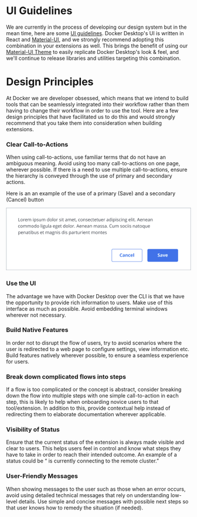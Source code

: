 #  UI Guidelines

We are currently in the process of developing our design system but in the mean time, here are some [UI guidelines](https://www.figma.com/file/U7pLWfEf6IQKUHLhdateBI/Docker-Design-Guidelines?node-id=1%3A28771). Docker Desktop's UI is written in React and [Material-UI](https://mui.com/), and we strongly recommend adopting this combination in your extensions as well. This brings the benefit of using our [Material-UI Theme](https://www.npmjs.com/package/@docker/docker-mui-theme) to easily replicate Docker Desktop's look & feel, and we'll continue to release libraries and utilities targeting this combination.

# Design Principles
At Docker we are developer obsessed, which means that we intend to build tools that can be seamlessly integrated into their workflow rather than them having to change their workflow in order to use the tool. Here are a few design principles that have facilitated us to do this and would strongly recommend that you take them into consideration when building extensions.

### Clear Call-to-Actions
When using call-to-actions, use familiar terms that do not have an ambiguous meaning.  Avoid using too many call-to-actions on one page, wherever possible. If there is a need to use multiple call-to-actions, ensure the hierarchy is conveyed through the use of primary and secondary actions.

Here is an an example of the use of a primary (Save) and a secondary (Cancel) button

![UI Extension](images/cta-example.png)


### Use the UI
The advantage we have with Docker Desktop over the CLI is that we have the opportunity to provide rich information to users. Make use of this interface as much as possible. Avoid embedding terminal windows wherever not necessary.

### Build Native Features

In order not to disrupt the flow of users, try to avoid scenarios where the user is redirected to a web page to configure settings, view information etc.  Build features natively wherever possible, to ensure a seamless experience for users.

### Break down complicated flows into steps

If a flow is too complicated or the concept is abstract, consider breaking down the flow into multiple steps with one simple call-to-action in each step, this is likely to help when onboarding novice users to that tool/extension.  In addition to this, provide contextual help instead of redirecting them to elaborate documentation wherever applicable. 

### Visibility of Status

Ensure that the current status of the extension is always made visible and clear to users. This helps users feel in control and know what steps they have to take in order to reach their intended outcome.  An example of a status could be “ <extension name> is currently connecting to the remote cluster.”

### User-Friendly  Messages

When showing messages to the user such as those when an error occurs, avoid using detailed technical messages that rely on understanding low-level details. Use simple and concise messages with possible next steps so that user knows how to remedy the situation (if needed).




